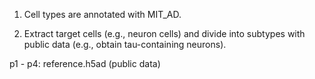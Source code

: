 1. Cell types are annotated with MIT_AD. 

2. Extract target cells (e.g., neuron cells) and divide into subtypes with public data (e.g., obtain tau-containing neurons).

p1 - p4: reference.h5ad (public data)
